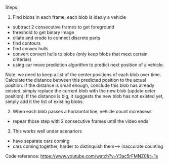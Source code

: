 Steps:

1. Find blobs in each frame, each blob is idealy a vehicle
- subtract 2 consecutive frames to get foreground 
- threshold to get binary image
- dilate and erode to connect discrete parts
- find contours
- find convex hulls
- convert convert hulls to blobs (only keep blobs that meet certain criterias)
- using car move prediction algorithm to predict next position of a vehicle.

Note: we need to keep a list of the center positions of each blob over time. Calculate the distance between this predicted position to the actual position. If the distance is small enough, conclude this blob has already existed, simply replace the current blob with the new blob (update ceter position). If the distance is big, it suggests the new blob has not existed yet, simply add it the list of existing blobs.

2. When each blob passes a horizontal line, vehicle count increasess 
- repear those step with 2 consecutive frames until the video ends

3. This works well under scenariors
- have separate cars coming 
- cars coming together, harder to distinquish them--> inaccurate counting

Code reference: https://www.youtube.com/watch?v=Y3ac5rFMNZ0&t=1s

